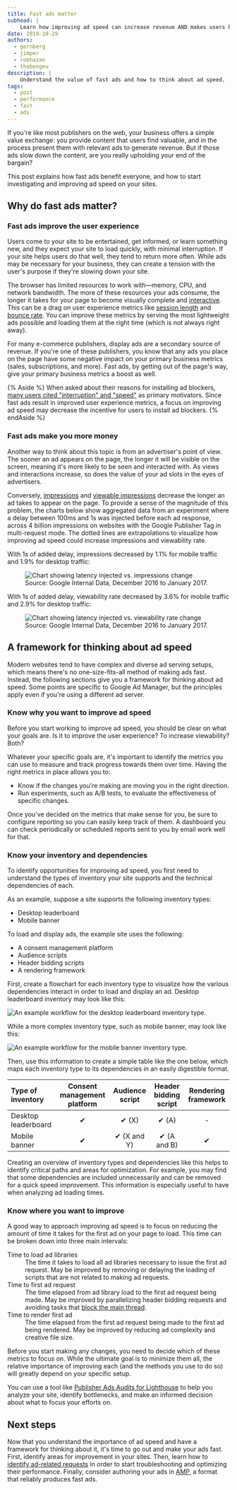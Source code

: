 ```yaml
---
title: Fast ads matter
subhead: |
    Learn how improving ad speed can increase revenue AND makes users happy.
date: 2019-10-29
authors:
  - gernberg
  - jimper
  - robhazan
  - thebengeu
description: |
    Understand the value of fast ads and how to think about ad speed.
tags:
  - post
  - performance
  - fast
  - ads
---
```


If you're like most publishers on the web, your business offers a simple value exchange: you provide content that users find valuable, and in the process present them with relevant ads to generate revenue. But if those ads slow down the content, are you really upholding your end of the bargain?

This post explains how fast ads benefit everyone, and how to start investigating and improving ad speed on your sites.

## Why do fast ads matter?

### Fast ads improve the user experience

Users come to your site to be entertained, get informed, or learn something new, and they expect your site to load quickly, with minimal interruption. If your site helps users do that well, they tend to return more often. While ads may be necessary for your business, they can create a tension with the user's purpose if they're slowing down your site.

The browser has limited resources to work with—memory, CPU, and network bandwidth. The more of these resources your ads consume, the longer it takes for your page to become visually complete and [interactive](/interactive/). This can be a drag on user experience metrics like [session length](https://en.wikipedia.org/wiki/Session_(web_analytics)) and [bounce rate](https://en.wikipedia.org/wiki/Bounce_rate). You can improve these metrics by serving the most lightweight ads possible and loading them at the right time (which is not always right away).

For many e-commerce publishers, display ads are a secondary source of revenue. If you're one of these publishers, you know that any ads you place on the page have some negative impact on your primary business metrics (sales, subscriptions, and more). Fast ads, by getting out of the page's way, give your primary business metrics a boost as well.

{% Aside %}
When asked about their reasons for installing ad blockers, [many users cited "interruption" and "speed"](https://pagefair.com/blog/2017/adblockreport/) as primary motivators. Since fast ads result in improved user experience metrics, a focus on improving ad speed may decrease the incentive for users to install ad blockers.
{% endAside %}

### Fast ads make you more money

Another way to think about this topic is from an advertiser's point of view. The sooner an ad appears on the page, the longer it will be visible on the screen, meaning it's more likely to be seen and interacted with. As views and interactions increase, so does the value of your ad slots in the eyes of advertisers.

Conversely, [impressions](https://en.wikipedia.org/wiki/Impression_(online_media)) and [viewable impressions](https://en.wikipedia.org/wiki/Viewable_Impression) decrease the longer an ad takes to appear on the page. To provide a sense of the magnitude of this problem, the charts below show aggregated data from an experiment where a delay between 100ms and 1s was injected before each ad response, across 4 billion impressions on websites with the Google Publisher Tag in multi-request mode. The dotted lines are extrapolations to visualize how improving ad speed could increase impressions and viewability rate.

With 1s of added delay, impressions decreased by 1.1% for mobile traffic and 1.9% for desktop traffic:

<figure class="w-figure w-figure--center">
  <img src="./ad-latency-injected-vs-impressions-change.svg" alt="Chart showing latency injected vs. impressions change">
  <figcaption class="w-figcaption">
    Source: Google Internal Data, December 2016 to January 2017.
  </figcaption>
</figure>

With 1s of added delay, viewability rate decreased by 3.6% for mobile traffic and 2.9% for desktop traffic:

<figure class="w-figure w-figure--center">
  <img src="./ad-latency-injected-vs-viewability-rate-change.svg" alt="Chart showing latency injected vs. viewability rate change">
  <figcaption class="w-figcaption">
    Source: Google Internal Data, December 2016 to January 2017.
  </figcaption>
</figure>

## A framework for thinking about ad speed

Modern websites tend to have complex and diverse ad serving setups, which means there's no one-size-fits-all method of making ads fast. Instead, the following sections give you a framework for thinking about ad speed. Some points are specific to Google Ad Manager, but the principles apply even if you're using a different ad server.

### Know why you want to improve ad speed

Before you start working to improve ad speed, you should be clear on what your goals are. Is it to improve the user experience? To increase viewability? Both?

Whatever your specific goals are, it's important to identify the metrics you can use to measure and track progress towards them over time. Having the right metrics in place allows you to:

*   Know if the changes you're making are moving you in the right direction.
*   Run experiments, such as A/B tests, to evaluate the effectiveness of specific changes.

Once you've decided on the metrics that make sense for you, be sure to configure reporting so you can easily keep track of them. A dashboard you can check periodically or scheduled reports sent to you by email work well for that.

### Know your inventory and dependencies

To identify opportunities for improving ad speed, you first need to understand the types of inventory your site supports and the technical dependencies of each.

As an example, suppose a site supports the following inventory types:
* Desktop leaderboard
* Mobile banner

To load and display ads, the example site uses the following:
* A consent management platform
* Audience scripts
* Header bidding scripts
* A rendering framework

First, create a flowchart for each inventory type to visualize how the various dependencies interact in order to load and display an ad. Desktop leaderboard inventory may look like this:

![An example workflow for the desktop leaderboard inventory type.](./desktop-leaderboard.svg)

While a more complex inventory type, such as mobile banner, may look like this:

![An example workflow for the mobile banner inventory type.](./mobile-banner.svg)

Then, use this information to create a simple table like the one below, which maps each inventory type to its dependencies in an easily digestible format.

| Type of inventory   | Consent management platform | Audience script    | Header bidding script | Rendering framework |
|:--------------------|:---------------------------:|:------------------:|:---------------------:|:-------------------:|
| Desktop leaderboard |  &#x2714;                   | &#x2714; (X)       | &#x2714; (A)          | -                   |
| Mobile banner       |  &#x2714;                   | &#x2714; (X and Y) | &#x2714; (A and B)    | &#x2714;            |

Creating an overview of inventory types and dependencies like this helps to identify critical paths and areas for optimization. For example, you may find that some dependencies are included unnecessarily and can be removed for a quick speed improvement. This information is especially useful to have when analyzing ad loading times.

### Know where you want to improve

A good way to approach improving ad speed is to focus on reducing the amount of time it takes for the first ad on your page to load. This time can be broken down into three main intervals:

<dl>
    <dt>Time to load ad libraries</dt>
    <dd>The time it takes to load all ad libraries necessary to issue the first ad request. May be improved by removing or delaying the loading of scripts that are not related to making ad requests.</dd>
    <dt>Time to first ad request</dt>
    <dd>The time elapsed from ad library load to the first ad request being made. May be improved by parallelizing header bidding requests and avoiding tasks that <a href="/mainthread-work-breakdown/">block the main thread</a>.</dd>
    <dt>Time to render first ad</dt>
    <dd>The time elapsed from the first ad request being made to the first ad being rendered. May be improved by reducing ad complexity and creative file size.</dd>
</dl>

Before you start making any changes, you need to decide which of these metrics to focus on. While the ultimate goal is to minimize them all, the relative importance of improving each (and the methods you use to do so) will greatly depend on your specific setup.

You can use a tool like [Publisher Ads Audits for Lighthouse](https://developers.google.com/publisher-ads-audits) to help you analyze your site, identify bottlenecks, and make an informed decision about what to focus your efforts on.

## Next steps

Now that you understand the importance of ad speed and have a framework for thinking about it, it's time to go out and make your ads fast. First, identify areas for improvement in your sites. Then, learn how to [identify ad-related requests]() in order to start troubleshooting and optimizing their performance. Finally, consider authoring your ads in [AMP](https://amp.dev/about/ads/), a format that reliably produces fast ads.
